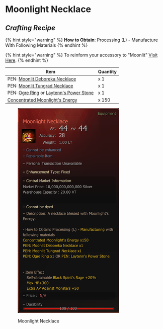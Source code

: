 # Moonlight Necklace

## _Crafting Recipe_

{% hint style="warning" %}
**How to Obtain**: Processing (L) - Manufacture With Following Materials
{% endhint %}

{% hint style="warning" %}
To reinform your accessory to "Moonlit" [Visit Here](../../custom-items/accessory-change-item.md).
{% endhint %}

| Item                                                                                                                      | Quantity |
| ------------------------------------------------------------------------------------------------------------------------- | -------- |
| PEN: [Moonlit Deboreka Necklace](https://bdocodex.com/us/item/11669/#5)                                                   | x 1      |
| PEN: [Moonlit Tungrad Necklace](https://bdocodex.com/us/item/11667/#5)                                                    | x 1      |
| PEN: [Ogre Ring](https://bdocodex.com/us/item/11607/#5) or [Laytenn's Power Stone](https://bdocodex.com/us/item/11630/#5) | x 1      |
| [Concentrated Moonlight's Energy](../../custom-items/concentrated-moonlights-energy.md)                                   | x 150    |

<figure><img src="../../../.gitbook/assets/QQ截图20221102003605.png" alt=""><figcaption><p>Moonlight Necklace</p></figcaption></figure>

>

